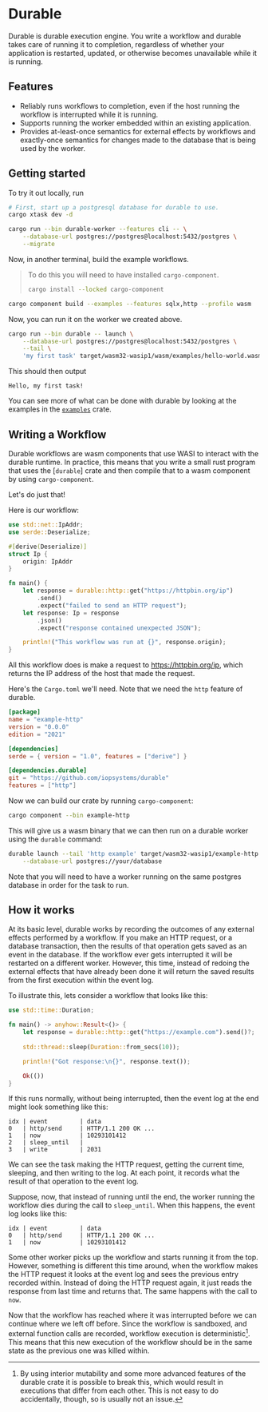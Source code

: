# Durable

Durable is durable execution engine. You write a workflow and durable takes care
of running it to completion, regardless of whether your application is restarted,
updated, or otherwise becomes unavailable while it is running.

## Features
- Reliably runs workflows to completion, even if the host running the workflow
  is interrupted while it is running.
- Supports running the worker embedded within an existing application.
- Provides at-least-once semantics for external effects by workflows and
  exactly-once semantics for changes made to the database that is being used
  by the worker.

## Getting started
To try it out locally, run

```bash
# First, start up a postgresql database for durable to use.
cargo xtask dev -d

cargo run --bin durable-worker --features cli -- \
    --database-url postgres://postgres@localhost:5432/postgres \
    --migrate
```

Now, in another terminal, build the example workflows. 

> To do this you will need to have installed `cargo-component`.
>
> ```bash
> cargo install --locked cargo-component
> ```

```bash
cargo component build --examples --features sqlx,http --profile wasm
```

Now, you can run it on the worker we created above.
```bash
cargo run --bin durable -- launch \
    --database-url postgres://postgres@localhost:5432/postgres \
    --tail \
    'my first task' target/wasm32-wasip1/wasm/examples/hello-world.wasm
```

This should then output
```
Hello, my first task!
```

You can see more of what can be done with durable by looking at the examples in
the [`examples`](examples) crate.

## Writing a Workflow
Durable workflows are wasm components that use WASI to interact with the durable
runtime. In practice, this means that you write a small rust program that uses
the [`durable`] crate and then compile that to a wasm component by using
`cargo-component`.

Let's do just that!

Here is our workflow:
```rust
use std::net::IpAddr;
use serde::Deserialize;

#[derive(Deserialize)]
struct Ip {
    origin: IpAddr
}

fn main() {
    let response = durable::http::get("https://httpbin.org/ip")
        .send()
        .expect("failed to send an HTTP request");
    let response: Ip = response
        .json()
        .expect("response contained unexpected JSON");

    println!("This workflow was run at {}", response.origin);
}
```

All this workflow does is make a request to <https://httpbin.org/ip>, which
returns the IP address of the host that made the request.

Here's the `Cargo.toml` we'll need. Note that we need the `http` feature of
durable.

```toml
[package]
name = "example-http"
version = "0.0.0"
edition = "2021"

[dependencies]
serde = { version = "1.0", features = ["derive"] }

[dependencies.durable]
git = "https://github.com/iopsystems/durable"
features = ["http"]
```

Now we can build our crate by running `cargo-component`:
```bash
cargo component --bin example-http
```

This will give us a wasm binary that we can then run on a durable worker using
the `durable` command:
```bash
durable launch --tail 'http example' target/wasm32-wasip1/example-http.wasm \
    --database-url postgres://your/database
```

Note that you will need to have a worker running on the same postgres database
in order for the task to run.

## How it works
At its basic level, durable works by recording the outcomes of any external
effects performed by a workflow. If you make an HTTP request, or a database
transaction, then the results of that operation gets saved as an event in the
database. If the workflow ever gets interrupted it will be restarted on a
different worker. However, this time, instead of redoing the external effects
that have already been done it will return the saved results from the first
execution within the event log.

To illustrate this, lets consider a workflow that looks like this:
```rust
use std::time::Duration;

fn main() -> anyhow::Result<()> {
    let response = durable::http::get("https://example.com").send()?;
    
    std::thread::sleep(Duration::from_secs(10));

    println!("Got response:\n{}", response.text());

    Ok(())
}
```

If this runs normally, without being interrupted, then the event log at the
end might look something like this:
```text
idx | event         | data
0   | http/send     | HTTP/1.1 200 OK ...
1   | now           | 10293101412
2   | sleep_until   |
3   | write         | 2031
```

We can see the task making the HTTP request, getting the current time, sleeping,
and then writing to the log. At each point, it records what the result of that
operation to the event log.

Suppose, now, that instead of running until the end, the worker running the
workflow dies during the call to `sleep_until`. When this happens, the event
log looks like this:
```text
idx | event         | data
0   | http/send     | HTTP/1.1 200 OK ...
1   | now           | 10293101412
```

Some other worker picks up the workflow and starts running it from the top.
However, something is different this time around, when the workflow makes the
HTTP request it looks at the event log and sees the previous entry recorded
within. Instead of doing the HTTP request again, it just reads the response
from last time and returns that. The same happens with the call to `now`.

Now that the workflow has reached where it was interrupted before we can
continue where we left off before. Since the workflow is sandboxed, and
external function calls are recorded, workflow execution is
deterministic[^1]. This means that this new execution of the workflow should
be in the same state as the previous one was killed within.

[^1]: By using interior mutability and some more advanced features of the
      durable crate it is possible to break this, which would result in
      executions that differ from each other. This is not easy to do
      accidentally, though, so is usually not an issue.
